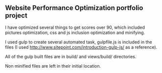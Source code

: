 ## Website Performance Optimization portfolio project

I have optimized several things to get scores over 90, which included pictures optimization, css and js inclusion optimization and minifying.

I used gulp to create several automated task, gulpfile.js is included in the files (I used http://www.sitepoint.com/introduction-gulp-js/ as a reference).

All of the gulp built files are in build/ and views/build/ directories.

Non minified files are left in their initial location.